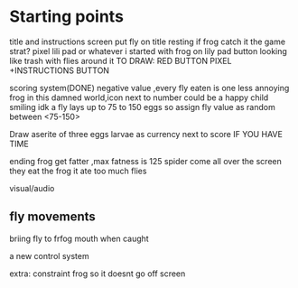 # Starting points
title and instructions screen
 put fly on title resting if frog catch it the game strat?
pixel lili pad or whatever i started with
frog on lily pad 
button  looking like trash with flies around it
TO DRAW: RED BUTTON PIXEL +INSTRUCTIONS BUTTON



scoring system(DONE)
negative value ,every fly eaten is one less annoying frog in this damned world,icon next to number could be a happy child smiling idk
 a fly lays up to 75 to 150 eggs 
 so assign fly value as random between <75-150>

 Draw aserite of three eggs larvae as currency next to score IF YOU HAVE TIME


 ending
 frog get fatter ,max fatness is 125
 spider come all over the screen they eat the frog it ate too much flies 

 visual/audio

 fly movements
--

 briing fly to frfog mouth when caught

 a new control system 

 extra:
 constraint frog so it doesnt go off screen 